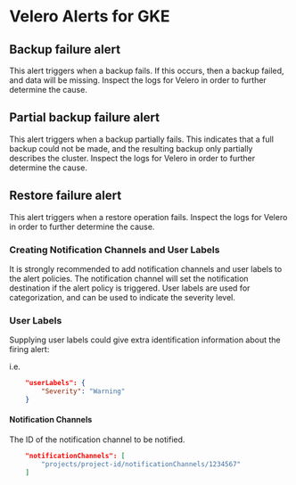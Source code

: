 # Velero Alerts for GKE

## Backup failure alert
This alert triggers when a backup fails. If this occurs, then a backup failed, and data will be missing. Inspect the logs for Velero in order to further determine the cause.

## Partial backup failure alert
This alert triggers when a backup partially fails. This indicates that a full backup could not be made, and the resulting backup only partially describes the cluster. Inspect the logs for Velero in order to further determine the cause.

## Restore failure alert
This alert triggers when a restore operation fails. Inspect the logs for Velero in order to further determine the cause.

### Creating Notification Channels and User Labels

It is strongly recommended to add notification channels and user labels to the alert policies. The notification channel will set the notification destination if the alert policy is triggered. User labels are used for categorization, and can be used to indicate the severity level.

### User Labels

Supplying user labels could give extra identification information about the firing alert:

i.e.

```json
    "userLabels": {
        "Severity": "Warning"
    }
```

#### Notification Channels

The ID of the notification channel to be notified.

```json
    "notificationChannels": [
        "projects/project-id/notificationChannels/1234567"
    ]
```
